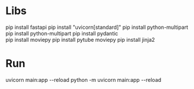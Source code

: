 # Libs

pip install fastapi
pip install "uvicorn[standard]"
pip install python-multipart
pip install python-multipart
pip install pydantic        
pip install moviepy
pip install pytube moviepy
pip install jinja2

# Run

uvicorn main:app --reload
python -m uvicorn main:app --reload

